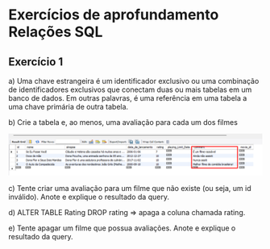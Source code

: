 # Exercícios de aprofundamento Relações SQL

## Exercício 1

a) Uma chave estrangeira é um identificador exclusivo ou uma combinação de identificadores exclusivos que conectam duas ou mais tabelas em um banco de dados. Em outras palavras, é uma referência em uma tabela a uma chave primária de outra tabela.

b) Crie a tabela e, ao menos, uma avaliação para cada um dos filmes

![](2022-11-16-21-24-50.png)

c) Tente criar uma avaliação para um filme que não existe (ou seja, um id inválido). Anote e explique o resultado da query.

d) ALTER TABLE Rating DROP rating => apaga a coluna chamada rating.

e) Tente apagar um filme que possua avaliações. Anote e explique o resultado da query.

